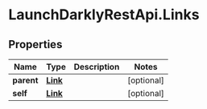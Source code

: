 # LaunchDarklyRestApi.Links

## Properties
Name | Type | Description | Notes
------------ | ------------- | ------------- | -------------
**parent** | [**Link**](Link.md) |  | [optional] 
**self** | [**Link**](Link.md) |  | [optional] 


